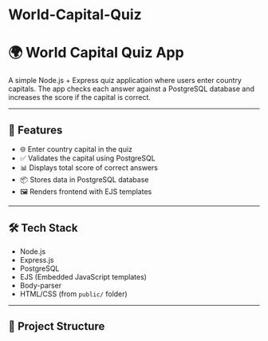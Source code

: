 # World-Capital-Quiz
# 🌍 World Capital Quiz App

A simple Node.js + Express quiz application where users enter country capitals. The app checks each answer against a PostgreSQL database and increases the score if the capital is correct.

---

## 🎯 Features

- 🌐 Enter country capital in the quiz
- ✅ Validates the capital using PostgreSQL
- 📊 Displays total score of correct answers
- 📦 Stores data in PostgreSQL database
- 🖼️ Renders frontend with EJS templates

---

## 🛠 Tech Stack

- Node.js
- Express.js
- PostgreSQL
- EJS (Embedded JavaScript templates)
- Body-parser
- HTML/CSS (from `public/` folder)

---

## 📁 Project Structure

